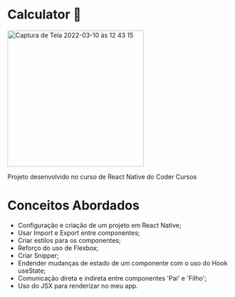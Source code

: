 # Calculator 📱
<img width="306" alt="Captura de Tela 2022-03-10 às 12 43 15" src="https://user-images.githubusercontent.com/81046850/157700264-c4f96e96-6e1e-4437-bd52-f9413e7d2c9f.png">


Projeto desenvolvido no curso de React Native do Coder Cursos

# Conceitos Abordados
- Configuração e criação de um projeto em React Native;
- Usar Import e Export entre componentes; 
- Criar estilos para os componentes;
- Reforço do uso de Flexbox; 
- Criar Snipper;
- Endender mudanças de estado de um componente com o uso do Hook useState;
- Comunicação direta e indireta entre componentes 'Pai' e 'Filho';
- Uso do JSX para renderizar no meu app.
